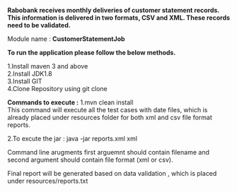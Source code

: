 <b>Rabobank receives monthly deliveries of customer statement records. This information is delivered in two formats, CSV and XML. These records need to be validated.</b>

Module name :
<b>CustomerStatementJob</b>

<b>To run the application please follow the below methods.</b>

1.Install maven 3 and above <br/>
2.Install JDK1.8<br/>
3.Install GIT<br/>
4.Clone Repository using git clone <URL>
 
<b>Commands to execute :</b>
1.mvn clean install<br>
This command will execute all the test cases with date files, which is already placed under resources folder for both xml and csv file format reports.

2.To excute the jar :
java -jar <jar-file-location> reports.xml xml
  
Command line arugments first arguemnt should contain filename and second argument should contain file format (xml or csv).

Final report will be generated based on data validation , which is placed under resources/reports.txt
